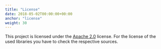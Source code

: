 ```yaml
---
title: "License"
date: 2018-05-02T00:00:00+00:00
anchor: "license"
weight: 30
---
```


This project is licensed under the [Apache 2.0](https://github.com/webhippie/prom-to-apt-dater/blob/master/LICENSE) license. For the license of the used libraries you have to check the respective sources.
